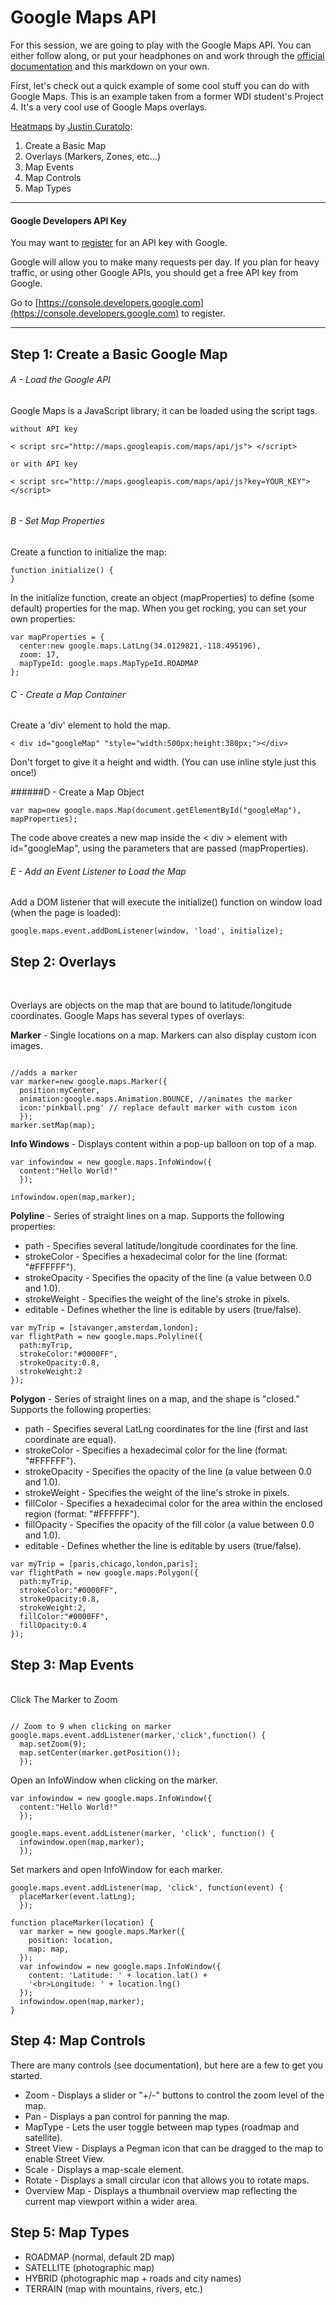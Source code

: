 # Google Maps API

For this session, we are going to play with the Google Maps API. You can either follow along, or put your headphones on and work through the [official documentation](https://developers.google.com/maps/documentation/javascript/reference) and this markdown on your own. 

First, let's check out a quick example of some cool stuff you can do with Google Maps. This is an example taken from a former WDI student's Project 4. It's a very cool use of Google Maps overlays. 

[Heatmaps](http://heat-maps.herokuapp.com/) by [Justin Curatolo](https://github.com/jcuratolo):



1. Create a Basic Map
2. Overlays (Markers, Zones, etc...)
3. Map Events
4. Map Controls
5. Map Types


---
#### Google Developers API Key

You may want to [register](https://console.developers.google.com) for an API key with Google.

Google will allow you to make many requests per day. If you plan for heavy traffic, or using other Google APIs, you should get a free API key from Google.

Go to [https://console.developers.google.com](https://console.developers.google.com) to register.


---



## Step 1: Create a Basic Google Map

###### A - Load the Google API

Google Maps is a JavaScript library; it can be loaded using the script tags.
	
```
without API key

< script src="http://maps.googleapis.com/maps/api/js"> </script>

or with API key

< script src="http://maps.googleapis.com/maps/api/js?key=YOUR_KEY"></script>


```

###### B - Set Map Properties

Create a function to initialize the map:

```
function initialize() {
}

```

In the initialize function, create an object (mapProperties) to define (some default) properties for the map. When you get rocking, you can set your own properties:

```
var mapProperties = {
  center:new google.maps.LatLng(34.0129821,-118.495196),
  zoom: 17,
  mapTypeId: google.maps.MapTypeId.ROADMAP
};

```

###### C - Create a Map Container

Create a 'div' element to hold the map.

```
< div id="googleMap" "style="width:500px;height:380px;"></div>

```

Don't forget to give it a height and width. (You can use inline style just this once!)


######D - Create a Map Object

``` 
var map=new google.maps.Map(document.getElementById("googleMap"), mapProperties);

```

The code above creates a new map inside the < div > element with id="googleMap", using the parameters that are passed (mapProperties).



###### E - Add an Event Listener to Load the Map

Add a DOM listener that will execute the initialize() function on window load (when the page is loaded):

```
google.maps.event.addDomListener(window, 'load', initialize);

```

## Step 2: Overlays

<br/>

Overlays are objects on the map that are bound to latitude/longitude coordinates. Google Maps has several types of overlays:

**Marker** - Single locations on a map. Markers can also display custom icon images.

```

//adds a marker
var marker=new google.maps.Marker({
  position:myCenter, 
  animation:google.maps.Animation.BOUNCE, //animates the marker
  icon:'pinkball.png' // replace default marker with custom icon
  });
marker.setMap(map);

```


**Info Windows** - Displays content within a pop-up balloon on top of a map.

```
var infowindow = new google.maps.InfoWindow({
  content:"Hello World!"
  });

infowindow.open(map,marker);

```

**Polyline** - Series of straight lines on a map. Supports the following properties:

* path - Specifies several latitude/longitude coordinates for the line.
* strokeColor - Specifies a hexadecimal color for the line (format: "#FFFFFF").
* strokeOpacity - Specifies the opacity of the line (a value between 0.0 and 1.0).
* strokeWeight - Specifies the weight of the line's stroke in pixels.
* editable - Defines whether the line is editable by users (true/false).

```
var myTrip = [stavanger,amsterdam,london];
var flightPath = new google.maps.Polyline({
  path:myTrip,
  strokeColor:"#0000FF",
  strokeOpacity:0.8,
  strokeWeight:2
});
```

**Polygon** - Series of straight lines on a map, and the shape is "closed." Supports the following properties:

* path - Specifies several LatLng coordinates for the line (first and last coordinate are equal).
* strokeColor - Specifies a hexadecimal color for the line (format: "#FFFFFF").
* strokeOpacity - Specifies the opacity of the line (a value between 0.0 and 1.0).
* strokeWeight - Specifies the weight of the line's stroke in pixels.
* fillColor - Specifies a hexadecimal color for the area within the enclosed region (format: "#FFFFFF").
* fillOpacity - Specifies the opacity of the fill color (a value between 0.0 and 1.0).
* editable - Defines whether the line is editable by users (true/false).

```
var myTrip = [paris,chicago,london,paris];
var flightPath = new google.maps.Polygon({
  path:myTrip,
  strokeColor:"#0000FF",
  strokeOpacity:0.8,
  strokeWeight:2,
  fillColor:"#0000FF",
  fillOpacity:0.4
});

```

## Step 3: Map Events
<br/>
Click The Marker to Zoom

```

// Zoom to 9 when clicking on marker
google.maps.event.addListener(marker,'click',function() {
  map.setZoom(9);
  map.setCenter(marker.getPosition());
  });

```

Open an InfoWindow when clicking on the marker.


```
var infowindow = new google.maps.InfoWindow({
  content:"Hello World!"
  });

google.maps.event.addListener(marker, 'click', function() {
  infowindow.open(map,marker);
  });
```


Set markers and open InfoWindow for each marker.

```
google.maps.event.addListener(map, 'click', function(event) {
  placeMarker(event.latLng);
  });

function placeMarker(location) {
  var marker = new google.maps.Marker({
    position: location,
    map: map,
  });
  var infowindow = new google.maps.InfoWindow({
    content: 'Latitude: ' + location.lat() +
    '<br>Longitude: ' + location.lng()
  });
  infowindow.open(map,marker);
}
```
## Step 4: Map Controls

There are many controls (see documentation), but here are a few to get you started. 

* Zoom - Displays a slider or "+/-" buttons to control the zoom level of the map.
* Pan - Displays a pan control for panning the map.
* MapType - Lets the user toggle between map types (roadmap and satellite).
* Street View - Displays a Pegman icon that can be dragged to the map to enable Street View.
* Scale - Displays a map-scale element.
* Rotate - Displays a small circular icon that allows you to rotate maps.
* Overview Map - Displays a thumbnail overview map reflecting the current map viewport within a wider area.

## Step 5: Map Types

* ROADMAP (normal, default 2D map)
* SATELLITE (photographic map)
* HYBRID (photographic map + roads and city names)
* TERRAIN (map with mountains, rivers, etc.)
